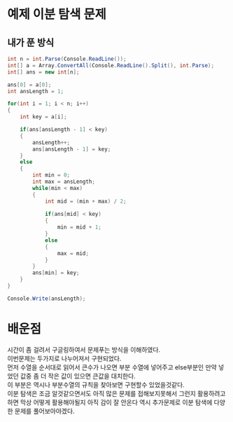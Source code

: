 # 예제 이분 탐색 문제

## 내가 푼 방식
``` cs
int n = int.Parse(Console.ReadLine());
int[] a = Array.ConvertAll(Console.ReadLine().Split(), int.Parse);
int[] ans = new int[n];

ans[0] = a[0];
int ansLength = 1;

for(int i = 1; i < n; i++)
{
    int key = a[i];

    if(ans[ansLength - 1] < key)
    {
        ansLength++;
        ans[ansLength - 1] = key;
    }
    else
    {
        int min = 0;
        int max = ansLength;
        while(min < max)
        {
            int mid = (min + max) / 2;
            
            if(ans[mid] < key)
            {
                min = mid + 1;
            }
            else
            {
                max = mid;
            }
        }
        ans[min] = key;
    }
}

Console.Write(ansLength);
```

# 배운점
시간이 좀 걸려서 구글링하여서 문제푸는 방식을 이해하였다.  
이번문제는 두가지로 나누어져서 구현되었다.  
먼저 수열을 순서대로 읽어서 큰수가 나오면 부분 수열에 넣어주고 else부분인 만약 넣었던 값중 좀 더 작은 값이 있으면 큰값을 대치한다.  
이 부분은 역시나 부분수열의 규칙을 찾아보면 구현할수 있었을것같다.  
이분 탐색은 조금 알것같으면서도 아직 많은 문제를 접해보지못해서 그런지 활용하려고 하면 막상 어떻게 활용해야될지 아직 감이 잘 안온다 역시 추가문제로 이분 탐색에 다양한 문제를 풀어보아야겠다.  


 





